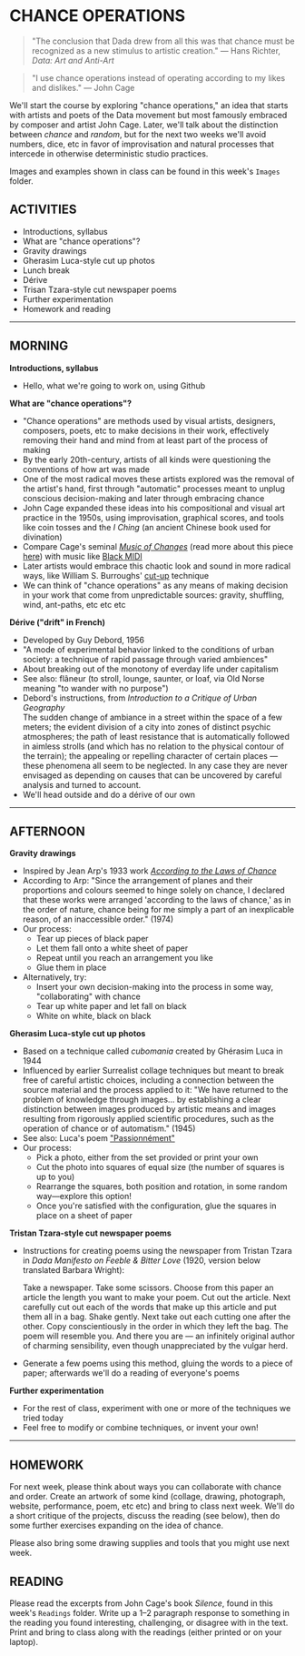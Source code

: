 
# CHANCE OPERATIONS

>"The conclusion that Dada drew from all this was that chance must be recognized as a new stimulus to artistic creation." — Hans Richter, *Data: Art and Anti-Art*

>"I use chance operations instead of operating according to my likes and dislikes." — John Cage  

We'll start the course by exploring "chance operations," an idea that starts with artists and poets of the Data movement but most famously embraced by composer and artist John Cage. Later, we'll talk about the distinction between *chance* and *random*, but for the next two weeks we'll avoid numbers, dice, etc in favor of improvisation and natural processes that intercede in otherwise deterministic studio practices.

Images and examples shown in class can be found in this week's `Images` folder.

## ACTIVITIES  
- Introductions, syllabus  
- What are "chance operations"?  
- Gravity drawings  
- Gherasim Luca-style cut up photos  
- Lunch break  
- Dérive  
- Trisan Tzara-style cut newspaper poems  
- Further experimentation  
- Homework and reading  

<hr>

## MORNING	
**Introductions, syllabus**  
- Hello, what we're going to work on, using Github  

**What are "chance operations"?**  
- "Chance operations" are methods used by visual artists, designers, composers, poets, etc to make decisions in their work, effectively removing their hand and mind from at least part of the process of making  
- By the early 20th-century, artists of all kinds were questioning the conventions of how art was made  
- One of the most radical moves these artists explored was the removal of the artist's hand, first through "automatic" processes meant to unplug conscious decision-making and later through embracing chance  
- John Cage expanded these ideas into his compositional and visual art practice in the 1950s, using improvisation, graphical scores, and tools like coin tosses and the *I Ching* (an ancient Chinese book used for divination)  
- Compare Cage's seminal [*Music of Changes*](https://youtu.be/Yn3QZzw0vlY) (read more about this piece [here](http://www.lovely.com/albumnotes/notes2053.html)) with music like [Black MIDI](https://rhizome.org/editorial/2013/sep/23/impossible-music-black-midi/)  
- Later artists would embrace this chaotic look and sound in more radical ways, like William S. Burroughs' [cut-up](https://www.youtube.com/watch?v=Uq_hztHJCM4) technique  
- We can think of "chance operations" as any means of making decision in your work that come from unpredictable sources: gravity, shuffling, wind, ant-paths, etc etc etc  

**Dérive ("drift" in French)**  
- Developed by Guy Debord, 1956  
- "A mode of experimental behavior linked to the conditions of urban society: a technique of rapid passage through varied ambiences"  
- About breaking out of the monotony of everday life under capitalism  
- See also: flâneur (to stroll, lounge, saunter, or loaf, via Old Norse meaning "to wander with no purpose")  
- Debord's instructions, from *Introduction to a Critique of Urban Geography*  
    The sudden change of ambiance in a street within the space of a few meters; the evident division of a city into zones of distinct psychic atmospheres; the path of least resistance that is automatically followed in aimless strolls (and which has no relation to the physical contour of the terrain); the appealing or repelling character of certain places — these phenomena all seem to be neglected. In any case they are never envisaged as depending on causes that can be uncovered by careful analysis and turned to account.
- We'll head outside and do a dérive of our own    

<hr>

## AFTERNOON
**Gravity drawings**  
- Inspired by Jean Arp's 1933 work [*According to the Laws of Chance*](https://www.tate.org.uk/art/artworks/arp-according-to-the-laws-of-chance-t05005)  
- According to Arp: "Since the arrangement of planes and their proportions and colours seemed to hinge solely on chance, I declared that these works were arranged 'according to the laws of chance,' as in the order of nature, chance being for me simply a part of an inexplicable reason, of an inaccessible order." (1974)
- Our process:  
    - Tear up pieces of black paper  
    - Let them fall onto a white sheet of paper  
    - Repeat until you reach an arrangement you like  
    - Glue them in place  
- Alternatively, try:  
    - Insert your own decision-making into the process in some way, "collaborating" with chance  
    - Tear up white paper and let fall on black  
    - White on white, black on black  

**Gherasim Luca-style cut up photos**  
- Based on a technique called *cubomania* created by Ghérasim Luca in 1944  
- Influenced by earlier Surrealist collage techniques but meant to break free of careful artistic choices, including a connection between the source material and the process applied to it: "We have returned to the problem of knowledge through images... by establishing a clear distinction between images produced by artistic means and images resulting from rigorously applied scientific procedures, such as the operation of chance or of automatism." (1945)  
- See also: Luca's poem ["Passionnément"](https://vimeo.com/74930350)  
- Our process:  
    - Pick a photo, either from the set provided or print your own  
    - Cut the photo into squares of equal size (the number of squares is up to you)  
    - Rearrange the squares, both position and rotation, in some random way—explore this option!
    - Once you're satisfied with the configuration, glue the squares in place on a sheet of paper  

**Tristan Tzara-style cut newspaper poems**  
- Instructions for creating poems using the newspaper from Tristan Tzara in *Dada Manifesto on Feeble & Bitter Love* (1920, version below translated Barbara Wright):  
	
    Take a newspaper.
    Take some scissors.
    Choose from this paper an article the length you want to
        make your poem.
    Cut out the article.
    Next carefully cut out each of the words that make up
        this article and put them all in a bag.
    Shake gently.
    Next take out each cutting one after the other.
    Copy conscientiously in the order in which they left the
        bag.
    The poem will resemble you.
    And there you are — an infinitely original author of
    charming sensibility, even though unappreciated by
        the vulgar herd.

- Generate a few poems using this method, gluing the words to a piece of paper; afterwards we'll do a reading of everyone's poems  

**Further experimentation**  
- For the rest of class, experiment with one or more of the techniques we tried today  
- Feel free to modify or combine techniques, or invent your own!  

<hr>

## HOMEWORK
For next week, please think about ways you can collaborate with chance and order. Create an artwork of some kind (collage, drawing, photograph, website, performance, poem, etc etc) and bring to class next week. We'll do a short critique of the projects, discuss the reading (see below), then do some further exercises expanding on the idea of chance.

Please also bring some drawing supplies and tools that you might use next week.

## READING  
Please read the excerpts from John Cage's book *Silence*, found in this week's `Readings` folder. Write up a 1–2 paragraph response to something in the reading you found interesting, challenging, or disagree with in the text. Print and bring to class along with the readings (either printed or on your laptop).  

